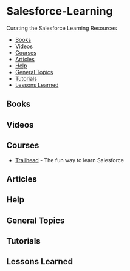 # Salesforce-Learning
Curating the Salesforce Learning Resources

  * [Books](#books)
  * [Videos](#videos)
  * [Courses](#courses)	
  * [Articles](#articles)
  * [Help](#help)
  * [General Topics](#general-topics)
  * [Tutorials](#tutorials)
  * [Lessons Learned](#lessons-learned)  
  
  ## Books
  ## Videos
  ## Courses
  
  * [Trailhead](https://trailhead.salesforce.com/) - The fun way to learn Salesforce

  ## Articles
  ## Help
  ## General Topics
  ## Tutorials
  ## Lessons Learned
